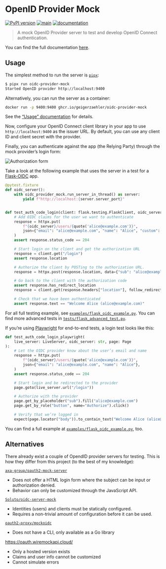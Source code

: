 <!-- THIS FILE HAS BEEN GENERATED FROM REAMDE.md.tpl -->
# OpenID Provider Mock

[![PyPI version](https://img.shields.io/pypi/v/oidc-provider-mock)](https://pypi.org/project/oidc-provider-mock/)
[![main](https://github.com/geigerzaehler/oidc-provider-mock/actions/workflows/main.yaml/badge.svg)](https://github.com/geigerzaehler/oidc-provider-mock/actions/workflows/main.yaml)
[![documentation](https://readthedocs.org/projects/oidc-provider-mock/badge/?version=latest)][docs]

> A mock OpenID Provider server to test and develop OpenID Connect
> authentication.

You can find the full documentation [here][docs].

[docs]: https://oidc-provider-mock.readthedocs.io/latest/

## Usage

The simplest method to run the server is
[`pipx`](https://pipx.pypa.io/latest/installation/):

```bash
$ pipx run oidc-provider-mock
Started OpenID provider http://localhost:9400
```

Alternatively, you can run the server as a container:

```bash
docker run -p 9400:9400 ghcr.io/geigerzaehler/oidc-provider-mock
```

See the [“Usage” documentation](https://oidc-provider-mock.readthedocs.io/stable/usage.html#running-the-server) for details.

Now, configure your OpenID Connect client library in your app to use
`http://localhost:9400` as the issuer URL. By default, you can use any client ID
and client secret with the provider.

Finally, you can authenticate against the app (the Relying Party) through the
mock provider’s login form:

![Authorization form](https://oidc-provider-mock.readthedocs.io/latest/_static/auth-form.webp)

Take a look at the following example that uses the server in a test for a
[Flask-OIDC](https://flask-oidc.readthedocs.io/en/latest/) app.

```python
@pytest.fixture
def oidc_server():
    with oidc_provider_mock.run_server_in_thread() as server:
        yield f"http://localhost:{server.server_port}"


def test_auth_code_login(client: flask.testing.FlaskClient, oidc_server: str):
    # Add OIDC claims for the user we want to authenticate
    response = httpx.put(
        f"{oidc_server}/users/{quote('alice@example.com')}",
        json={"email": "alice@example.com", "name": "Alice", "custom": ["foo", "bar"]},
    )
    assert response.status_code == 204

    # Start login on the client and get the authorization URL
    response = client.get("/login")
    assert response.location

    # Authorize the client by POSTing to the authorization URL.
    response = httpx.post(response.location, data={"sub": "alice@example.com"})

    # Go back to the client with the authorization code
    assert response.has_redirect_location
    response = client.get(response.headers["location"], follow_redirects=True)

    # Check that we have been authenticated
    assert response.text == "Welcome Alice (alice@example.com)"
```

For all full testing example, see
[`examples/flask_oidc_example.py`](examples/flask_oidc_example.py). You can find
more advanced tests in
[`tests/flask_advanced_test.py`](tests/flask_advanced_test.py).

If you’re using [Playwright](https://playwright.dev) for end-to-end tests, a
login test looks like this:

```python
def test_auth_code_login_playwright(
    live_server: LiveServer, oidc_server: str, page: Page
):
    # Let the OIDC provider know about the user’s email and name
    response = httpx.put(
        f"{oidc_server}/users/{quote('alice@example.com')}",
        json={"email": "alice@example.com", "name": "Alice"},
    )
    assert response.status_code == 204

    # Start login and be redirected to the provider
    page.goto(live_server.url("/login"))

    # Authorize with the provider
    page.get_by_placeholder("sub").fill("alice@example.com")
    page.get_by_role("button", name="Authorize").click()

    # Verify that we’re logged in
    expect(page.locator("body")).to_contain_text("Welcome Alice (alice@example.com)")
```

You can find a full example at
[`examples/flask_oidc_example.py`](examples/flask_oidc_example.py), too.

## Alternatives

There already exist a couple of OpendID provider servers for testing. This is
how they differ from this project (to the best of my knowledge):

[`axa-group/oauth2-mock-server`](https://github.com/axa-group/oauth2-mock-server)

- Does not offer a HTML login form where the subject can be input or
  authorization denied.
- Behavior can only be customized through the JavaScript API.

[`Soluto/oidc-server-mock`](https://github.com/Soluto/oidc-server-mock)

- Identities (users) and clients must be statically configured.
- Requires a non-trivial amount of configuration before it can be used.

[`oauth2-proxy/mockoidc`](https://github.com/oauth2-proxy/mockoidc)

- Does not have a CLI, only available as a Go library

<https://oauth.wiremockapi.cloud/>

- Only a hosted version exists
- Claims and user info cannot be customized
- Cannot simulate errors
